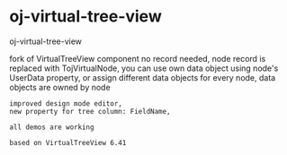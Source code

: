 # oj-virtual-tree-view
oj-virtual-tree-view

fork of VirtualTreeView component
    no record needed, node record is replaced with TojVirtualNode, 
    you can use own data object using node's UserData property, 
    or assign different data objects for every node, 
    data objects are owned by node
    
    improved design mode editor, 
    new property for tree column: FieldName,
    
    all demos are working 
      
    based on VirtualTreeView 6.41
